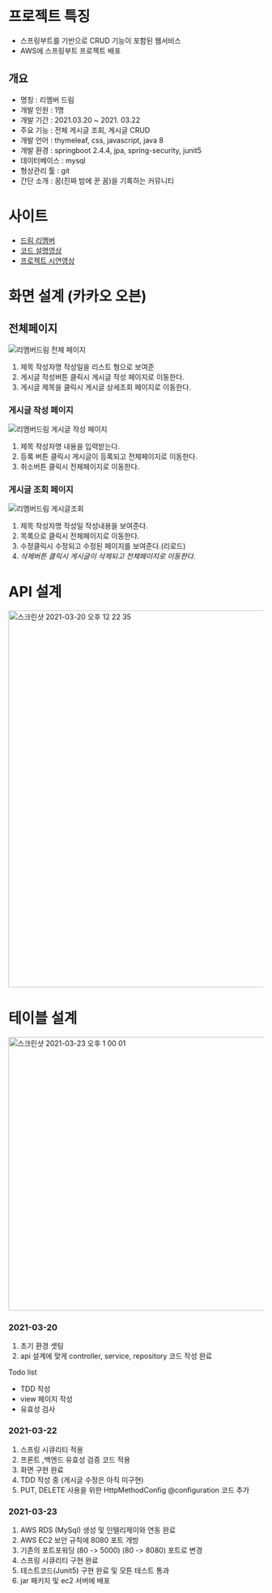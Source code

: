 # 프로젝트 특징

- 스프링부트를 기반으로 CRUD 기능이 포함된 웹서비스
- AWS에 스프링부트 프로젝트 배포


## 개요

- 명칭 : 리멤버 드림
- 개발 인원 : 1명
- 개발 기간 : 2021.03.20 ~ 2021. 03.22
- 주요 기능 : 전체 게시글 조회, 게시글 CRUD
- 개발 언어 : thymeleaf, css, javascript, java 8
- 개발 환경 : springboot 2.4.4, jpa, spring-security, junit5
- 데이터베이스 : mysql
- 형상관리 툴 : git
- 간단 소개 : 꿈(진짜 밤에 꾼 꿈)을 기록하는 커뮤니티

# 사이트
- [드림 리멤버](http://seongbindb.shop)
- [코드 설명영상](https://www.youtube.com/watch?v=WEPJDpo-PQU)
- [프로젝트 시연영상](https://www.youtube.com/watch?v=4oZTOPSNXKg)
# 화면 설계 (카카오 오븐)

## 전체페이지

![리멤버드림  전체 페이지](https://user-images.githubusercontent.com/60464424/111857675-60e99880-8976-11eb-9d8a-a108f27744ac.png)


1. 제목 작성자명 작성일을 리스트 형으로 보여준
2. 게시글 작성버튼 클릭시 게시글 작성 페이지로 이동한다.
3. 게시글 제목을 클릭시 게시글 상세조회 페이지로 이동한다.

### 게시글 작성 페이지

![리멤버드림  게시글 작성 페이지](https://user-images.githubusercontent.com/60464424/111857681-7494ff00-8976-11eb-95f7-5c1ce4f92c43.png)

1. 제목 작성자명 내용을 입력받는다.
2. 등록 버튼 클릭시 게시글이 등록되고 전체페이지로 이동한다.
3. 취소버튼 클릭시 전체페이지로 이동한다.

### 게시글 조회 페이지

![리멤버드림  게시글조회](https://user-images.githubusercontent.com/60464424/111857683-765ec280-8976-11eb-8827-e5f2b58133bb.png)

1. 제목 작성자명 작성일 작성내용을 보여준다.
2. 목록으로 클릭시 전체페이지로 이동한다.
3. 수정클릭시 수정되고 수정된 페이지를 보여준다.(리로드)
4. *삭제버튼 클릭시 게시글이 삭제되고 전체페이지로 이동한다.*

# API 설계

<img width="745" alt="스크린샷 2021-03-20 오후 12 22 35" src="https://user-images.githubusercontent.com/60464424/111857745-ff75f980-8976-11eb-98c3-005a1ba111f4.png">

# 테이블 설계

<img width="541" alt="스크린샷 2021-03-23 오후 1 00 01" src="https://user-images.githubusercontent.com/60464424/112090947-cbe5da00-8bd7-11eb-93d0-574d049f666e.png">

### 2021-03-20

1. 초기 환경 셋팅
2. api 설계에 맞게 controller, service, repository 코드 작성 완료

Todo list
- TDD 작성
- view 페이지 작성
- 유효성 검사

### 2021-03-22
1. 스프링 시큐리티 적용
2. 프론트 ,백엔드 유효성 검증 코드 적용
3. 화면 구현 완료
4. TDD 작성 중 (게시글 수정은 아직 미구현)
5. PUT, DELETE 사용을 위한 HttpMethodConfig @configuration 코드 추가

### 2021-03-23
1. AWS RDS (MySql) 생성 및 인텔리제이와 연동 완료
2. AWS EC2 보안 규칙에 8080 포트 개방
3. 기존의 포트포워딩 (80 -> 5000) (80 -> 8080) 포트로 변경
4. 스프링 시큐리티 구현 완료
5. 테스트코드(Junit5) 구현 완료 및 모튼 테스트 통과
6. jar 패키지 및 ec2 서버에 배포
